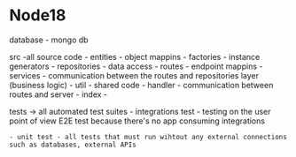 # Node18

database
    - mongo db

src -all source code
    - entities - object mappins
    - factories - instance generators
    - repositories - data access
    - routes - endpoint mappins
    - services - communication between the routes and repositories layer (business logic)
    - util - shared code
    - handler - communication between routes and server
    - index -

tests -> all automated test suites
    - integrations test - testing on the user point of view E2E test because there's no app consuming integrations

    - unit test - all tests that must run wihtout any external connections such as databases, external APIs
